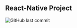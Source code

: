 ## React-Native Project
![GitHub last commit](https://img.shields.io/github/last-commit/MamadTaheri/RN-Jupiter-Team)
